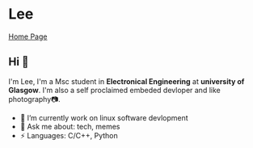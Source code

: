 # Lee
[Home Page](https://aurora0543.github.io/)
## Hi 👋

I'm Lee, I'm a Msc student in **Electronical Engineering** at **university of Glasgow**. I'm also a self proclaimed embeded devloper and like photography📷.

- 🔭 I’m currently work on linux software devlopment
- 💬 Ask me about: tech, memes
- ⚡ Languages: C/C++, Python
